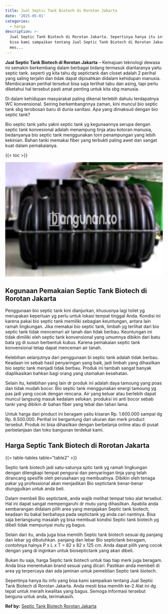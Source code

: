 ```yaml
---
title: Jual Septic Tank Biotech di Rorotan Jakarta
date: '2025-05-01'
categories:
  - harga
description: >-
  Jual Septic Tank Biotech di Rorotan Jakarta. Sepertinya hanya itu info yang
  bisa kami sampaikan tentang Jual Septic Tank Biotech di Rorotan Jakarta. Anda
  mes...
---
```


**Jual Septic Tank Biotech di Rorotan Jakarta** – Kemajuan teknologi dewasa ini semakin berkembang dalam berbagai bidang termasuk diantaranya yaitu septic tank. seperti yg kita tahu dg septictank dan closet adalah 2 perihal yang saling terjalin dan tidak dapat dipisahkan didalam kehidupan manusia. Membicarakan perihal tersebut bisa saja terlihat tabu dan asing, tapi perlu diketahui hal tersebut pasti amat penting untuk kita sbg manusia.

Di dalam kehidupan masyarakat paling dikenal terlebih dahulu terdapatnya WC konvensional. Seiring berkembangnnya zaman, kini muncul bio septic tank sbg terobosan baru di dunia sanitasi. Apa yang dimaksud dengan bio septic tank?

Bio septic tank yaitu yakni septic tank yg kegunaannya serupa dengan septic tank konvesional adalah menampung tinja atau kotoran manusia, bedanyanya bio septic tank menggunakan torn penampungan yang lebih kekinian. Bahan tanki memakai fiber yang terbukti paling awet dan sangat kuat dalam pemakaianya.

{{< toc >}}

![Jual Septic Tank Biotech di Rorotan Jakarta](/images/jual-bio-septictank-07.png)

## Kegunaan Pemakaian Septic Tank Biotech di Rorotan Jakarta

Penggunaan bio septic tank kini dianjurkan, khususnya lagi toilet yg merupakan keperluan yg perlu untuk lokasi tempat tinggal Anda. Kondisi ini karena pakai bio septic tank memiliki sebagian keuntungan, antara lain ramah lingkungan. Jika memakai bio septic tank, limbah yg terlihat dari bio septic tank tidak mencemari air tanah dan tidak berbau. Keuntungan ini tidak dimiliki oleh septic tank konvensional yang umumnya dibikin dari batu bata yg di susun berbentuk kubus. Karena pemakaian septic tank konvensional tetap dapat mencemari air tanah.

Kelebihan selanjutnya dari penggunaan bi septic tank adalah tidak berbau. Keadaan ini sebab hasil penyaringan yang baik, jadi limbah yang dihasilkan bio septic tank menjadi tidak berbau. Produk ini tambah sangat banyak diaplikasikan bahkan bagi orang yang utamakan kesehatan.

Selain itu, kelebihan yang lain dr produk ini adalah daya tamoung yang poas dan tidak mudah bocor. Bio septic tank menggunakan energi tamoung yg pas jadi yang cocok dengan rencana. Air yang keluar atau berlebih dapat muncul langsung masuk kedalam selokan. produksi ini anti bocor sebab tanki yang dibikin dr bahan fiber yang tebal dan tahan lama.

Untuk harga dari product ini beragam yaitu kisaran Rp. 1.600.000 sampai dg Rp. 8.500.000. Perihal ini bergantung dari ukuran dan merk product tersebut. Produk ini bisa dihasilkan dengan berbelanja online atau di pusat perbelanjaan dan toko bangunan terdekat kami.

## Harga Septic Tank Biotech di Rorotan Jakarta

{{< table-tables table="table2" >}}

Septic tank biotech jadi satu-satunya sptic tank yg ramah lingkungan dengan dilengkapi tempat pengurai dan penyaringan tinja yang telah dirancang spesifik oleh perusahaan yg membuatnya. Dibikin oleh tenaga pakar yg professional akan menjadikan Bio septictank benar-benar diunggulkan untuk anda beli.

Dalam membeli Bio septictank, anda wajib melihat tempat toko alat tersebut. Hal ini dapat sangat mempengaruhi dr mutu yang dihasilkan. Apabila anda sembarangan didalam pilih area yang menjajakan Septic tank biotech, keadaan itu bakal berbahaya pada septictank yg anda cari nantinya. Bisa saja berlangsung masalah yg bisa membuat kondisi Septic tank biotech yg dibeli tidak mempunyai mutu yg bagus.

Selain dari itu, anda juga bisa memilih Septic tank biotech sesuai dg panjang dan lebar yg dibutuhkan. panjang dan lebar Bio septictank beragam, contohnya halnya P x L x T = 82 x 82 x 125 cm. Anda dapat pilih yang cocok dengan yang di inginkan untuk bioseptictank yang akan dibeli.

Bukan itu saja, harga Septic tank biotech untuk tiap tiap merk juga beragam. Anda bisa menentukan brand sesuai yang dicari. Pastikan anda membeli di area yg terpercaya dan ada jaminan untuk pemeblian Septic tank biotech.

Sepertinya hanya itu info yang bisa kami sampaikan tentang Jual Septic Tank Biotech di Rorotan Jakarta. Anda mesti bisa memilih ke-2 Alat ini dg tepat untuk meraih kwalitas yang bagus. Semoga informasi tersebut berguna untuk anda, terimakasih.

**Ref by:** [Septic Tank Biotech Rorotan Jakarta](https://id.wikipedia.org/wiki/Septic)
